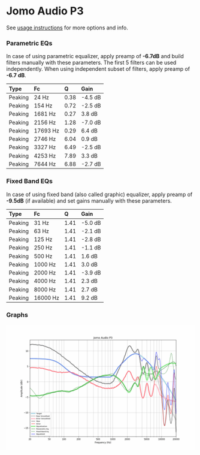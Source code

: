 # Jomo Audio P3
See [usage instructions](https://github.com/jaakkopasanen/AutoEq#usage) for more options and info.

### Parametric EQs
In case of using parametric equalizer, apply preamp of **-6.7dB** and build filters manually
with these parameters. The first 5 filters can be used independently.
When using independent subset of filters, apply preamp of **-6.7 dB**.

| Type    | Fc       |    Q | Gain    |
|:--------|:---------|:-----|:--------|
| Peaking | 24 Hz    | 0.38 | -4.5 dB |
| Peaking | 154 Hz   | 0.72 | -2.5 dB |
| Peaking | 1681 Hz  | 0.27 | 3.8 dB  |
| Peaking | 2156 Hz  | 1.28 | -7.0 dB |
| Peaking | 17693 Hz | 0.29 | 6.4 dB  |
| Peaking | 2746 Hz  | 6.04 | 0.9 dB  |
| Peaking | 3327 Hz  | 6.49 | -2.5 dB |
| Peaking | 4253 Hz  | 7.89 | 3.3 dB  |
| Peaking | 7644 Hz  | 6.88 | -2.7 dB |

### Fixed Band EQs
In case of using fixed band (also called graphic) equalizer, apply preamp of **-9.5dB**
(if available) and set gains manually with these parameters.

| Type    | Fc       |    Q | Gain    |
|:--------|:---------|:-----|:--------|
| Peaking | 31 Hz    | 1.41 | -5.0 dB |
| Peaking | 63 Hz    | 1.41 | -2.1 dB |
| Peaking | 125 Hz   | 1.41 | -2.8 dB |
| Peaking | 250 Hz   | 1.41 | -1.1 dB |
| Peaking | 500 Hz   | 1.41 | 1.6 dB  |
| Peaking | 1000 Hz  | 1.41 | 3.0 dB  |
| Peaking | 2000 Hz  | 1.41 | -3.9 dB |
| Peaking | 4000 Hz  | 1.41 | 2.3 dB  |
| Peaking | 8000 Hz  | 1.41 | 2.7 dB  |
| Peaking | 16000 Hz | 1.41 | 9.2 dB  |

### Graphs
![](./Jomo%20Audio%20P3.png)